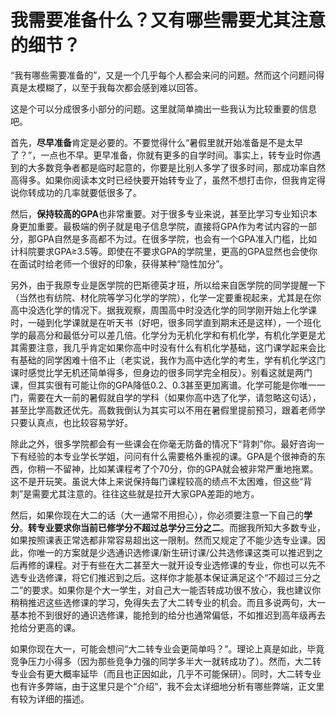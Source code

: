 # 我需要准备什么？又有哪些需要尤其注意的细节？

“我有哪些需要准备的”，又是一个几乎每个人都会来问的问题。然而这个问题问得真是太模糊了，以至于我每次都会感到难以回答。

这是个可以分成很多小部分的问题。这里就简单摘出一些我认为比较重要的信息吧。

首先，**尽早准备**肯定是必要的。不要觉得什么“暑假里就开始准备是不是太早了？”，一点也不早。更早准备，你就有更多的自学时间。事实上，转专业时你遇到的大多数竞争者都是临时起意的，你要是比别人多学了很多时间，那成功率自然高得多。如果你阅读本文时已经快要开始转专业了，虽然不想打击你，但我肯定得说你转成功的几率就要低很多了。

然后，**保持较高的GPA**也非常重要。对于很多专业来说，甚至比学习专业知识本身更加重要。最极端的例子就是电子信息学院，直接将GPA作为考试内容的一部分，那GPA自然是多高都不为过。在很多学院，也会有一个GPA准入门槛，比如计科院要求GPA≥3.5等。即使在不要求GPA的学院里，更高的GPA显然也会使你在面试时给老师一个很好的印象，获得某种“隐性加分”。

另外，由于我原专业是医学院的巴斯德英才班，所以给来自医学院的同学提醒一下（当然也有纺院、材化院等学习化学的学院），化学一定要重视起来，尤其是在你高中没选化学的情况下。据我观察，周围高中时没选化学的同学刚开始上化学课时，一碰到化学课就是在听天书（好吧，很多同学直到期末还是这样），一个班化学的最高分和最低分可以差几倍。化学分为无机化学和有机化学，有机化学更是尤其需要注意，我几乎肯定如果你高中时没有什么有机化学基础，这门课学起来会比有基础的同学困难十倍不止（老实说，我作为高中选化学的考生，学有机化学这门课时感觉比学无机还简单得多，但身边的很多同学完全相反）。别看这就是两门课，但其实很有可能让你的GPA降低0.2、0.3甚至更加离谱。化学可能是你唯一一门，需要在大一前的暑假就自学的学科（如果你高中选了化学，请忽略这句话），甚至比学高数还优先。高数我倒认为其实可以不用在暑假里提前预习，跟着老师学只要认真点，也比较容易学好。

除此之外，很多学院都会有一些课会在你毫无防备的情况下“背刺”你。最好咨询一下有经验的本专业学长学姐，问问有什么需要格外重视的课。GPA是个很神奇的东西，你稍一不留神，比如某课程考了个70分，你的GPA就会被非常严重地拖累。这不是开玩笑。虽说大体上来说保持每门课程较高的绩点不太困难，但这些“背刺”是需要尤其注意的。往往这些就是拉开大家GPA差距的地方。

然后，如果你现在大二的话（大一通常不用担心），你必须要注意一下自己的**学分**。**转专业要求你当前已修学分不超过总学分三分之二**。而据我所知大多数专业，如果按照课表正常选都非常容易超出这一限制。然而又规定了不能少选专业课。因此，你唯一的方案就是少选通识选修课/新生研讨课/公共选修课这类可以推迟到之后再修的课程。对于有些在大二甚至大一就开设专业选修课的专业，你也可以先不选专业选修课，将它们推迟到之后。这样你才能基本保证满足这个“不超过三分之二”的要求。如果你是个大一学生，对自己大一能否转成功很不放心，我也建议你稍稍推迟这些选修课的学习，免得失去了大二转专业的机会。而且多说两句，大一基本抢不到很好的通识选修课，能抢到的给分也通常偏低，不如推迟到高年级再去抢给分更高的课。

如果你现在大一，可能会想问“大二转专业会更简单吗？”。理论上真是如此，毕竟竞争压力小得多（因为那些竞争力强的同学多半大一就转成功了）。然而，大二转专业会有更大概率延毕（而且也正因如此，几乎不可能保研）。同时，大二转专业也有许多弊端，由于这里只是个“介绍”，我不会太详细地分析有哪些弊端，正文里有较为详细的描述。

